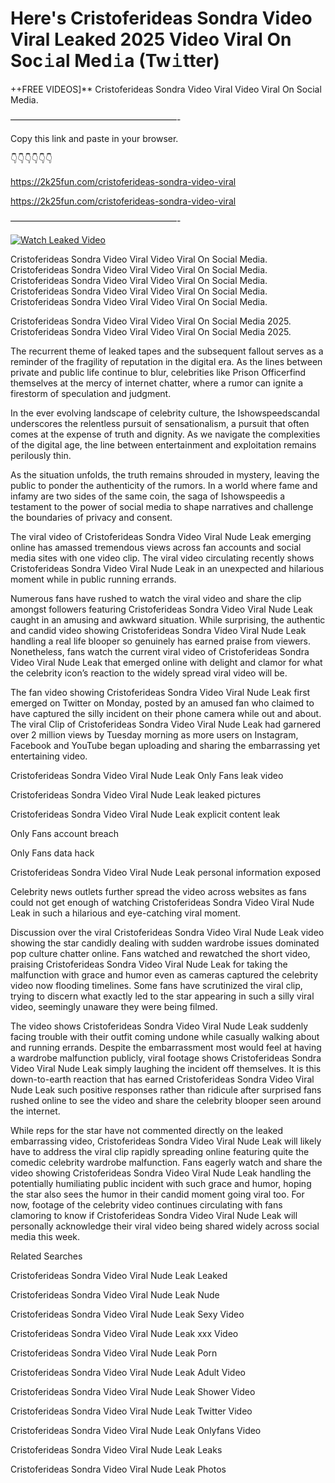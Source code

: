 # Here's Cristoferideas Sondra Video Viral Leaked 2025 Video Viral On Soc𝚒al Med𝚒a (Tw𝚒tter)

++FREE VIDEOS]** Cristoferideas Sondra Video Viral Video Viral On Social Media.

———————————————————-

Copy this link and paste in your browser.

👇👇👇👇👇👇

https://2k25fun.com/cristoferideas-sondra-video-viral

https://2k25fun.com/cristoferideas-sondra-video-viral

———————————————————-

[![Watch Leaked Video](https://miro.medium.com/v2/resize:fit:828/format:webp/1*cilzJN44JGOrTw9NJCrNHA.gif "Watch Leaked Video")](https://2k25fun.com/cristoferideas-sondra-video-viral)

Cristoferideas Sondra Video Viral Video Viral On Social Media. Cristoferideas Sondra Video Viral Video Viral On Social Media. Cristoferideas Sondra Video Viral Video Viral On Social Media. Cristoferideas Sondra Video Viral Video Viral On Social Media. Cristoferideas Sondra Video Viral Video Viral On Social Media.

Cristoferideas Sondra Video Viral Video Viral On Social Media 2025. Cristoferideas Sondra Video Viral Video Viral On Social Media 2025.

The recurrent theme of leaked tapes and the subsequent fallout serves as a reminder of the fragility of reputation in the digital era. As the lines between private and public life continue to blur, celebrities like Prison Officerfind themselves at the mercy of internet chatter, where a rumor can ignite a firestorm of speculation and judgment.

In the ever evolving landscape of celebrity culture, the Ishowspeedscandal underscores the relentless pursuit of sensationalism, a pursuit that often comes at the expense of truth and dignity. As we navigate the complexities of the digital age, the line between entertainment and exploitation remains perilously thin.

As the situation unfolds, the truth remains shrouded in mystery, leaving the public to ponder the authenticity of the rumors. In a world where fame and infamy are two sides of the same coin, the saga of Ishowspeedis a testament to the power of social media to shape narratives and challenge the boundaries of privacy and consent.

The viral video of Cristoferideas Sondra Video Viral Nude Leak emerging online has amassed tremendous views across fan accounts and social media sites with one video clip. The viral video circulating recently shows Cristoferideas Sondra Video Viral Nude Leak in an unexpected and hilarious moment while in public running errands.

Numerous fans have rushed to watch the viral video and share the clip amongst followers featuring Cristoferideas Sondra Video Viral Nude Leak caught in an amusing and awkward situation. While surprising, the authentic and candid video showing Cristoferideas Sondra Video Viral Nude Leak handling a real life blooper so genuinely has earned praise from viewers. Nonetheless, fans watch the current viral video of Cristoferideas Sondra Video Viral Nude Leak that emerged online with delight and clamor for what the celebrity icon’s reaction to the widely spread viral video will be.

The fan video showing Cristoferideas Sondra Video Viral Nude Leak first emerged on Twitter on Monday, posted by an amused fan who claimed to have captured the silly incident on their phone camera while out and about. The viral Clip of Cristoferideas Sondra Video Viral Nude Leak had garnered over 2 million views by Tuesday morning as more users on Instagram, Facebook and YouTube began uploading and sharing the embarrassing yet entertaining video.

Cristoferideas Sondra Video Viral Nude Leak Only Fans leak video

Cristoferideas Sondra Video Viral Nude Leak leaked pictures

Cristoferideas Sondra Video Viral Nude Leak explicit content leak

Only Fans account breach

Only Fans data hack

Cristoferideas Sondra Video Viral Nude Leak personal information exposed

Celebrity news outlets further spread the video across websites as fans could not get enough of watching Cristoferideas Sondra Video Viral Nude Leak in such a hilarious and eye-catching viral moment.

Discussion over the viral Cristoferideas Sondra Video Viral Nude Leak video showing the star candidly dealing with sudden wardrobe issues dominated pop culture chatter online. Fans watched and rewatched the short video, praising Cristoferideas Sondra Video Viral Nude Leak for taking the malfunction with grace and humor even as cameras captured the celebrity video now flooding timelines. Some fans have scrutinized the viral clip, trying to discern what exactly led to the star appearing in such a silly viral video, seemingly unaware they were being filmed.

The video shows Cristoferideas Sondra Video Viral Nude Leak suddenly facing trouble with their outfit coming undone while casually walking about and running errands. Despite the embarrassment most would feel at having a wardrobe malfunction publicly, viral footage shows Cristoferideas Sondra Video Viral Nude Leak simply laughing the incident off themselves. It is this down-to-earth reaction that has earned Cristoferideas Sondra Video Viral Nude Leak such positive responses rather than ridicule after surprised fans rushed online to see the video and share the celebrity blooper seen around the internet.

While reps for the star have not commented directly on the leaked embarrassing video, Cristoferideas Sondra Video Viral Nude Leak will likely have to address the viral clip rapidly spreading online featuring quite the comedic celebrity wardrobe malfunction. Fans eagerly watch and share the video showing Cristoferideas Sondra Video Viral Nude Leak handling the potentially humiliating public incident with such grace and humor, hoping the star also sees the humor in their candid moment going viral too. For now, footage of the celebrity video continues circulating with fans clamoring to know if Cristoferideas Sondra Video Viral Nude Leak will personally acknowledge their viral video being shared widely across social media this week.

Related Searches

Cristoferideas Sondra Video Viral Nude Leak Leaked

Cristoferideas Sondra Video Viral Nude Leak Nude

Cristoferideas Sondra Video Viral Nude Leak Sexy Video

Cristoferideas Sondra Video Viral Nude Leak xxx Video

Cristoferideas Sondra Video Viral Nude Leak Porn

Cristoferideas Sondra Video Viral Nude Leak Adult Video

Cristoferideas Sondra Video Viral Nude Leak Shower Video

Cristoferideas Sondra Video Viral Nude Leak Twitter Video

Cristoferideas Sondra Video Viral Nude Leak Onlyfans Video

Cristoferideas Sondra Video Viral Nude Leak Leaks

Cristoferideas Sondra Video Viral Nude Leak Photos